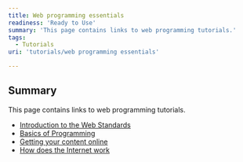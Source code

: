 ```yaml
---
title: Web programming essentials
readiness: 'Ready to Use'
summary: 'This page contains links to web programming tutorials.'
tags:
  - Tutorials
uri: 'tutorials/web programming essentials'

---
```

## <span>Summary</span>

This page contains links to web programming tutorials.

-   [Introduction to the Web Standards](/tutorials/Introduction_to_the_Web_Standards_Curriculum)
-   [Basics of Programming](/concepts/programming/programming_basics)
-   [Getting your content online](/tutorials/getting_your_content_online)
-   [How does the Internet work](/tutorials/How_does_the_Internet_work)

